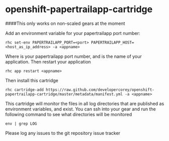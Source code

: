 openshift-papertrailapp-cartridge
=================================

####This only works on non-scaled gears at the moment

Add an environment variable for your papertrailapp port number:

    rhc set-env PAPERTRAILAPP_PORT=<port> PAPERTRAILAPP_HOST=<host_as_ip_address> -a <appname>

Where <port> is your papertrailapp port number, and <appname> is the name of your application.
Then restart your application

    rhc app restart <appname>
    
Then install this cartridge

    rhc cartridge-add https://raw.github.com/developercorey/openshift-papertrailapp-cartridge/master/metadata/manifest.yml -a <appname>
    
This cartridge will monitor the files in all log directories that are published as environment variables, and exist.
You can ssh into your gear and run the following command to see what directories will be monitored

    env | grep LOG
    
Please log any issues to the git repository issue tracker
